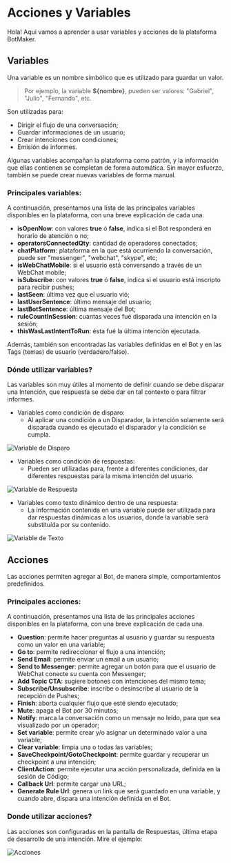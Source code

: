 # Acciones y Variables

Hola! Aqui vamos a aprender a usar variables y acciones de la plataforma BotMaker.

## Variables
Una variable es un nombre simbólico que es utilizado para guardar un valor. 

> Por ejemplo, la variable **${nombre}**, pueden ser valores: "Gabriel", "Julio", "Fernando", etc.

Son utilizadas para:
- Dirigir el flujo de una conversación;
- Guardar informaciones de un usuario;
- Crear intenciones con condiciones;
- Emisión de informes.

Algunas variables acompañan la plataforma como patrón, y la información que ellas contienen se completan de forma automática. Sin mayor esfuerzo, también se puede crear nuevas variables de forma manual.

### Principales variables:

A continuación, presentamos una lista de las principales variables disponibles en la plataforma, con una breve explicación de cada una.

- **isOpenNow**: con valores **true** ó **false**, indica si el Bot responderá en horario de atención o no;
- **operatorsConnectedQty**: cantidad de operadores conectados;
- **chatPlatform**: plataforma en la que está ocurriendo la conversación, puede ser "messenger", "webchat", "skype", etc;
- **isWebChatMobile**: si el usuario está conversando a través de un WebChat mobile;
- **isSubscribe**: con valores **true** ó **false**, indica si el usuario está inscripto para recibir pushes;
- **lastSeen**: última vez que el usuario vió;
- **lastUserSentence**: último mensaje del usuario;
- **lastBotSentence**: última mensaje del Bot;
- **ruleCountInSession**: cuantas veces fué disparada una intención en la sesión;
- **thisWasLastIntentToRun**: ésta fué la última intención ejecutada.

Además, también son encontradas las variables definidas en el Bot y en las Tags (temas) de usuario (verdadero/falso).

### Dónde utilizar variables?

Las variables son muy útiles al momento de definir cuando se debe disparar una Intención, que respuesta se debe dar en tal contexto o para filtrar informes.

- Variables como condición de disparo:
	- Al aplicar una condición a un Disparador, la intención solamente será disparada cuando es ejecutado el disparador y la condición se cumpla. 

![Variable de Disparo](https://github.com/botmakeradmin/botmakeradmin.github.io/blob/master/docs/es/imagenes/Captura%20de%20Tela%202018-08-13%20a%CC%80s%2015.17.10.png)
	
- Variables como condición de respuestas:
	- Pueden ser utilizadas para, frente a diferentes condiciones, dar diferentes respuestas para la misma intención del usuario.

![Variable de Respuesta](https://github.com/botmakeradmin/botmakeradmin.github.io/blob/master/docs/es/imagenes/Captura%20de%20Tela%202018-08-13%20a%CC%80s%2015.15.24.png)

- Variables como texto dinámico dentro de una respuesta:
	- La información contenida en una variable puede ser utilizada para dar respuestas dinámicas a los usuarios, donde la variable será substituída por su contenido.

![Variable de Texto](https://github.com/botmakeradmin/botmakeradmin.github.io/blob/master/docs/es/imagenes/Captura%20de%20Tela%202018-08-13%20a%CC%80s%2015.16.19.png)

## Acciones

Las acciones permiten agregar al Bot, de manera simple, comportamientos predefinidos.

### Principales acciones:
A continuación, presentamos una lista de las principales acciones disponibles en la plataforma, con una breve explicación de cada una.

- **Question**: permite hacer preguntas al usuario y guardar su respuesta como un valor en una variable;
- **Go to**: permite redireccionar el flujo a una intención;
- **Send Email**: permite enviar un email a un usuario;
- **Send to Messenger**: permite agregar un botón para que el usuario de WebChat conecte su cuenta con Messenger;
- **Add Topic CTA**: sugiere botones con intenciones del mismo tema;
- **Subscribe/Unsubscribe**: inscribe o desinscribe al usuario de la recepción de Pushes;
- **Finish**: aborta cualquier flujo que esté siendo ejecutado;
- **Mute**: apaga el Bot por 30 minutos;
- **Notify**: marca la conversación como un mensaje no leído, para que sea visualizado por un operador;
- **Set variable**: permite crear y/o asignar un determinado valor a una variable;
- **Clear variable**: limpia una o todas las variables;
- **SaveCheckpoint/GotoCheckpoint**: permite guardar y recuperar un checkpoint a una intención;
- **ClientAction**: permite ejecutar una acción personalizada, definida en la sesión de Código;
- **Callback Url**: permite cargar una URL;
- **Generate Rule Url**: genera un link que será guardado en una variable, y cuando abre, dispara una intención definida en el Bot.

### Donde utilizar acciones?

Las acciones son configuradas en la pantalla de Respuestas, última etapa de desarrollo de una intención. Mire el ejemplo:

![Acciones](https://github.com/botmakeradmin/botmakeradmin.github.io/blob/master/docs/es/imagenes/Captura%20de%20Tela%202018-08-13%20a%CC%80s%2015.14.13.png)
<!--stackedit_data:
eyJoaXN0b3J5IjpbNjAwMDAzMTk4LDE0MDAyMzA0NCw0MTY2Mj
g5MDAsLTE5MzAyMzk2NDcsLTczNDgyOTQyOSwtOTM4NjE4Nzgx
LDg3NzUyNTU3N119
-->
